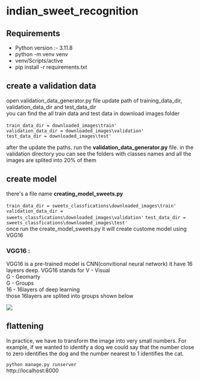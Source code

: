 # indian_sweet_recognition

## Requirements
 - Python version :- 3.11.8
 - python -m venv venv
 - venv/Scripts/active
 - pip install -r requirements.txt


## create a validation data
open validation_data_generator.py file
update path of training_data_dir, validation_data_dir and test_data_dir 
<br> 
you can find the all train data and test data in download images folder  
<br>
``train_data_dir = downloaded_images\train'``<br>
``validation_data_dir = downloaded_images\validation'``<br>
``test_data_dir = downloaded_images\test'``<br>

after the update the paths. run the <strong>validation_data_generator.py</strong>  file.
in the validation directory you can see the folders with classes names and all the images are splited into 20% of them

## create model 
there's a file name <strong> creating_model_sweets.py </strong><br>
<br>``train_data_dir = sweets_classfications\downloaded_images\train'``
``validation_data_dir = sweets_classfications\downloaded_images\validation'``
``test_data_dir = sweets_classfications\downloaded_images\test'``<br>
once run the create_model_sweets.py it will create custome model using VGG16 
### VGG16 :
VGG16 is a pre-trained model is CNN(convitional neural network)
it have 16 layesrs deep.
VGG16 stands for 
V - Visual<br>
G - Geomarty<br>
G - Groups<br>
16 - 16layers of deep learning<br>
those  16layers are splited into groups shown below

<img src='https://media.geeksforgeeks.org/wp-content/uploads/20200219152327/conv-layers-vgg16.jpg'><br>
## flattening
In practice, we have to transform the image into very small numbers. For example, if we wanted to identify a dog we could say that the number close to zero identifies the dog and the number nearest to 1 identifies the cat.<br>



`` python manage.py runserver `` <br>
 http://localhost:8000

